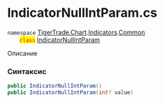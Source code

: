 
# IndicatorNullIntParam.cs
`namespace` [TigerTrade.Chart](../../../../../TigerTrade.Chart.md).[Indicators](../../../../../TigerTrade.Chart/Indicators.md).[Common](../../../../../TigerTrade.Chart/Indicators/Common.md)  
&nbsp;&nbsp;&nbsp;&nbsp;&nbsp;&nbsp;&nbsp;<mark style="color:red;">`class`</mark> [IndicatorNullIntParam](../../IndicatorNullIntParam.cs.md)

Описание

### Синтаксис
```csharp
public IndicatorNullIntParam()
public IndicatorNullIntParam(int? value)
```


                    
                    